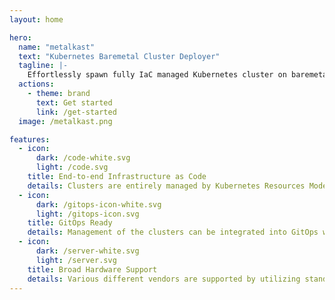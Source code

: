 ```yaml
---
layout: home

hero:
  name: "metalkast"
  text: "Kubernetes Baremetal Cluster Deployer"
  tagline: |-
    Effortlessly spawn fully IaC managed Kubernetes cluster on baremetal machines.
  actions:
    - theme: brand
      text: Get started
      link: /get-started
  image: /metalkast.png

features:
  - icon:
      dark: /code-white.svg
      light: /code.svg
    title: End-to-end Infrastructure as Code
    details: Clusters are entirely managed by Kubernetes Resources Model.
  - icon:
      dark: /gitops-icon-white.svg
      light: /gitops-icon.svg
    title: GitOps Ready
    details: Management of the clusters can be integrated into GitOps workflow from day one.
  - icon:
      dark: /server-white.svg
      light: /server.svg
    title: Broad Hardware Support
    details: Various different vendors are supported by utilizing standard Redfish and Ironic APIs.
---
```


